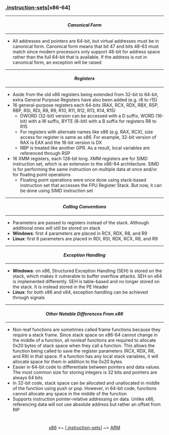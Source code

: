 ### [.instruction-sets](instruction-sets.md)[__x86-64__]

---
#### *<p align='center'> Canonical Form </p>*
---
* All addresses and pointers are 64-bit, but virtual addresses must be in canonical form. Canonical form means that bit 47 and bits 48-63 must match since modern processors only support 48-bit for address space rather than the full 64-bit that is available. If the address is not in canonical form, an exception will be raised 

---
#### *<p align='center'> Registers </p>*
---
* Aside from the old x86 registers being extended from 32-bit to 64-bit, extra General Purpose Registers have also been added (e.g. r8 to r15)
* 16 general-purpose registers each 64-bits (RAX, RCX, RDX, RBX, RSP, RBP, RSI, RDI, R8, R9, R10, R11, R12, R13, R14, R15)
  * DWORD (32-bit) version can be accessed with a D suffix, WORD (16-bit) with a W suffix, BYTE (8-bit) with a B suffix for registers R8 to R15
  * For registers with alternate names like x86 (e.g. RAX, RCX), size access for register is same as x86. For example, 32-bit version of RAX is EAX and the 16-bit version is DX 
  * RBP is treated like another GPR. As a result, local variables are referenced through RSP
* 16 XMM registers, each 128-bit long. XMM registers are for SIMD instruction set, which is an extension to the x86-64 architecture. SIMD is for performing the same instruction on multiple data at once and/or for floating point operations 
  * Floating point operations were once done using stack-based instruction set that accesses the FPU Register Stack. But now, it can be done using SIMD instruction set 

---
#### *<p align='center'> Calling Conventions </p>*
---
* Parameters are passed to registers instead of the stack. Although additional ones will still be stored on stack
* __Windows__: first 4 parameters are placed in RCX, RDX, R8, and R9
* __Linux__: first 6 parameters are placed in RDI, RSI, RDX, RCX, R8, and R9

---
#### *<p align='center'> Exception Handling </p>*
---
* __Windows__: on x86, Structured Exception Handling (SEH) is stored on the stack, which makes it vulnerable to buffer overflow attacks. SEH on x64 is implemented differently. SEH is table-based and no longer stored on the stack. It is instead stored in the PE Header
* __Linux__: for both x86 and x64, exception handling can be achieved through signals 

---
#### *<p align='center'> Other Notable Differences From x86 </p>*
---
* Non-leaf functions are sometimes called frame functions because they require a stack frame. Since stack space on x86-64 cannot change in the middle of a function,  all nonleaf functions are required to allocate 0x20 bytes of stack space when they call a function. This allows the function being called to save the register parameters (RCX, RDX, R8, and R9) in that space. If a function has any local stack variables, it will allocate space for them in addition to the 0x20 bytes
* Easier in 64-bit code to differentiate between pointers and data values. The most common size for storing integers is 32 bits and pointers are always 64 bits
* In 32-bit code, stack space can be allocated and unallocated in middle of the function using push or pop. However, in 64-bit code, functions cannot allocate any space in the middle of the function
* Supports instruction pointer-relative addressing on data. Unlike x86, referencing data will not use absolute address but rather an offset from RIP

#
<p align='center'><a href="/contents/instruction-sets/x86.md">x86</a> <~ [<a href="instruction-sets.md">.instruction-sets</a>] ~> <a href="ARM.md">ARM</a></p>
